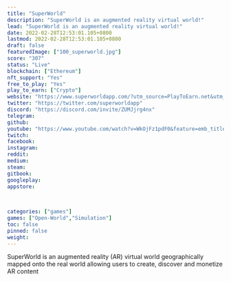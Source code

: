 ```yaml
---
title: "SuperWorld"
description: "SuperWorld is an augmented reality virtual world!"
lead: "SuperWorld is an augmented reality virtual world!"
date: 2022-02-28T12:53:01.105+0800
lastmod: 2022-02-28T12:53:01.105+0800
draft: false
featuredImage: ["100_superworld.jpg"]
score: "307"
status: "Live"
blockchain: ["Ethereum"]
nft_support: "Yes"
free_to_play: "Yes"
play_to_earn: ["Crypto"]
website: "https://www.superworldapp.com/?utm_source=PlayToEarn.net&utm_medium=organic&utm_campaign=gamepage"
twitter: "https://twitter.com/superworldapp"
discord: "https://discord.com/invite/ZUMJjrg4nx"
telegram: 
github: 
youtube: "https://www.youtube.com/watch?v=WkOjFz1pdF0&feature=emb_title"
twitch: 
facebook: 
instagram: 
reddit: 
medium: 
steam: 
gitbook: 
googleplay: 
appstore: 

  
    
categories: ["games"]
games: ["Open-World","Simulation"]
toc: false
pinned: false
weight: 
---
```

SuperWorld is an augmented reality (AR) virtual world geographically mapped onto the real world allowing users to create, discover and monetize AR content
